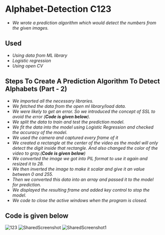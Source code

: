# Alphabet-Detection C123
 * *We wrote a prediction algorithm which would detect the numbers from the given images.*

## Used
 * *Using data from ML library*
 * *Logistic regression*
 * *Using open CV*

## Steps To Create A Prediction Algorithm To Detect Alphabets (Part - 2)
 * *We imported all the necessary libraries.*
 * *We fetched the data from the open ml library/load data.*
 * *We were likely to get an error. So we introduced the concept of SSL to avoid the error (**Code is given below**).*
 * *We split the data to train and test the prediction model.*
 * *We fit the data into the model using Logistic Regression and checked the accuracy of the model.*
 * *We used the camera and captured every frame of it*
 * *We created a rectangle at the center of the video as the model will only detect the digit inside that rectangle. And also changed the color of the video to gray.(**Code is given below**)*
 * *We converted the image we got into PIL format to use it again and resized it to 28.*
 * *We then inverted the image to make it scalar and give it an value between 0 and 255.*
 * *Then we converted this data into an array and passed it to the model for prediction.*
 * *We displayed the resulting frame and added key control to stop the model.*
 * *We code to close the active windows when the program is closed.*

## Code is given below 
  ![123](https://user-images.githubusercontent.com/74312429/144367467-37fba548-26f1-42e0-951e-7e42b8925a00.jpg)
  ![SharedScreenshot](https://user-images.githubusercontent.com/74312429/144367364-c5db30cd-c7a3-4571-bec5-0c355d1ef4b6.jpg)
  ![SharedScreenshot1](https://user-images.githubusercontent.com/74312429/144367419-14504bc8-225a-40a0-ba0e-050ea6d6af10.jpg)
